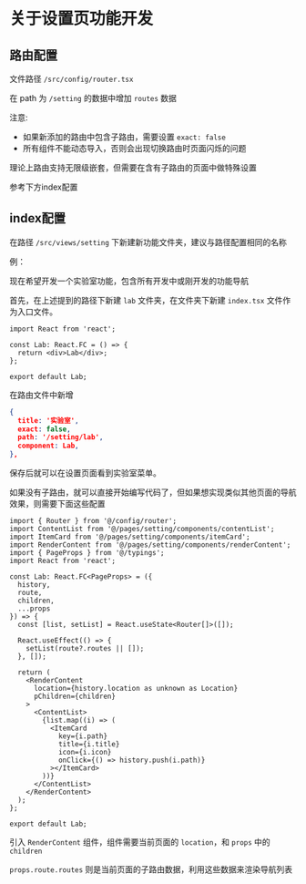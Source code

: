 # 关于设置页功能开发

## 路由配置

文件路径 `/src/config/router.tsx`

在 path 为 `/setting` 的数据中增加 `routes` 数据

注意:

- 如果新添加的路由中包含子路由，需要设置 `exact: false`
- 所有组件不能动态导入，否则会出现切换路由时页面闪烁的问题

理论上路由支持无限级嵌套，但需要在含有子路由的页面中做特殊设置

参考下方index配置

## index配置

在路径 `/src/views/setting` 下新建新功能文件夹，建议与路径配置相同的名称

例：

现在希望开发一个实验室功能，包含所有开发中或刚开发的功能导航

首先，在上述提到的路径下新建 `lab` 文件夹，在文件夹下新建 `index.tsx` 文件作为入口文件。

``` tsx
import React from 'react';

const Lab: React.FC = () => {
  return <div>Lab</div>;
};

export default Lab;
```

在路由文件中新增

``` json
{
  title: '实验室',
  exact: false,
  path: '/setting/lab',
  component: Lab,
},
```

保存后就可以在设置页面看到实验室菜单。

如果没有子路由，就可以直接开始编写代码了，但如果想实现类似其他页面的导航效果，则需要下面这些配置

``` tsx
import { Router } from '@/config/router';
import ContentList from '@/pages/setting/components/contentList';
import ItemCard from '@/pages/setting/components/itemCard';
import RenderContent from '@/pages/setting/components/renderContent';
import { PageProps } from '@/typings';
import React from 'react';

const Lab: React.FC<PageProps> = ({
  history,
  route,
  children,
  ...props
}) => {
  const [list, setList] = React.useState<Router[]>([]);

  React.useEffect(() => {
    setList(route?.routes || []);
  }, []);

  return (
    <RenderContent
      location={history.location as unknown as Location}
      pChildren={children}
    >
      <ContentList>
        {list.map((i) => (
          <ItemCard
            key={i.path}
            title={i.title}
            icon={i.icon}
            onClick={() => history.push(i.path)}
          ></ItemCard>
        ))}
      </ContentList>
    </RenderContent>
  );
};

export default Lab;
```

引入 `RenderContent` 组件，组件需要当前页面的 `location`，和 `props` 中的 `children`

`props.route.routes` 则是当前页面的子路由数据，利用这些数据来渲染导航列表
